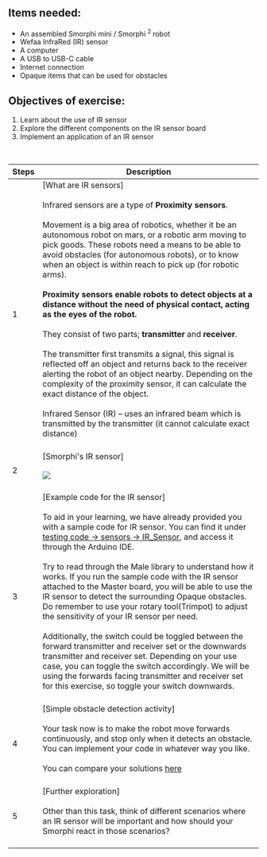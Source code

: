 
## Items needed:
* An assembled Smorphi mini / Smorphi <sup> 2 </sup> robot
* Wefaa InfraRed (IR) sensor
* A computer
* A USB to USB-C cable
* Internet connection
* Opaque items that can be used for obstacles
## Objectives of exercise:
1. Learn about the use of IR sensor
2. Explore the different components on the IR sensor board
3. Implement an application of an IR sensor

<br />

Steps | Description
-- | --
1 | [What are IR sensors]<br><br />Infrared sensors are a type of **Proximity sensors**. <br /><br />Movement is a big area of robotics, whether it be an autonomous robot on mars, or a robotic arm moving to pick goods. These robots need a means to be able to avoid obstacles (for autonomous robots), or to know when an object is within reach to pick up (for robotic arms).<br /><br />**Proximity sensors enable robots to detect objects at a distance without the need of physical contact, acting as the eyes of the robot.** <br /><br />They consist of two parts; **transmitter** and **receiver**. <br /><br />The transmitter first transmits a signal, this signal is reflected off an object and returns back to the receiver alerting the robot of an object nearby. Depending on the complexity of the proximity sensor, it can calculate the exact distance of the object.<br /><br />Infrared Sensor (IR) – uses an infrared beam which is transmitted by the transmitter (it cannot calculate exact distance)<br /><br />
2 | [Smorphi's IR sensor]<br /><br />![](https://github.com/WefaaRobotics/Smorphi-Wiki/blob/main/Robot%20exercises%20images/7/7.1.PNG)<br /><br />
3 | [Example code for the IR sensor]<br><br />To aid in your learning, we have already provided you with a sample code for IR sensor. You can find it under [testing code -> sensors -> IR_Sensor](https://github.com/WefaaRobotics/Smorphi/blob/main/Smorphi2/Testing_code/sensors/IR_Sensor/IR_Sensor.ino), and access it through the Arduino IDE.<br /><br />Try to read through the Male library to understand how it works. If you run the sample code with the IR sensor attached to the Master board, you will be able to use the IR sensor to detect the surrounding Opaque obstacles. Do remember to use your rotary tool(Trimpot) to adjust the sensitivity of your IR sensor per need.<br /><br /> Additionally, the switch could be toggled between the forward transmitter and receiver set or the downwards transmitter and receiver set. Depending on your use case, you can toggle the switch accordingly. We will be using the forwards facing transmitter and receiver set for this exercise, so toggle your switch downwards.<br /><br />
4 | [Simple obstacle detection activity]<br><br />Your task now is to make the robot move forwards continuously, and stop only when it detects an obstacle. You can implement your code in whatever way you like.<br></br> You can compare your solutions [here]()<br /><br />
5 | [Further exploration]<br></br>Other than this task, think of different scenarios where an IR sensor will be important and how should your Smorphi react in those scenarios?<br /><br />
